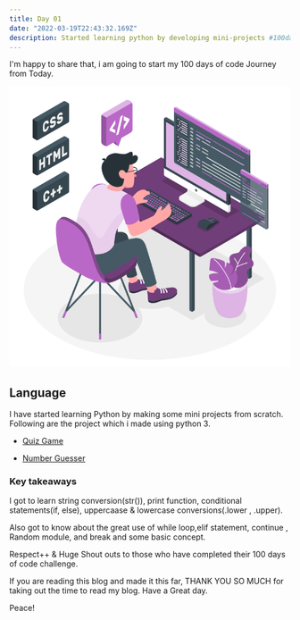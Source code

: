 ```yaml
---
title: Day 01
date: "2022-03-19T22:43:32.169Z"
description: Started learning python by developing mini-projects #100daysofcode
---
```


I'm happy to share that, i am going to start my 100 days of code Journey from Today.

![web](./illustrator.png)

## Language

I have started learning Python by making some mini projects from scratch.
Following are the project which i made using python 3.

- [Quiz Game](https://github.com/jay-2000/lip.py/blob/main/quiz_game.py)

- [Number Guesser](https://github.com/jay-2000/lip.py/blob/main/number_guesser.py)

### Key takeaways

I got to learn string conversion(str()), print function, conditional statements(if, else), uppercaase & lowercase conversions(.lower , .upper).

Also got to know about the great use of while loop,elif statement, continue , Random module, and break and some basic concept.




Respect++ & Huge Shout outs to those who have completed their 100 days of code challenge.

If you are reading this blog and made it this far, THANK YOU SO MUCH for taking out the time to read my blog. Have a Great day.

Peace!